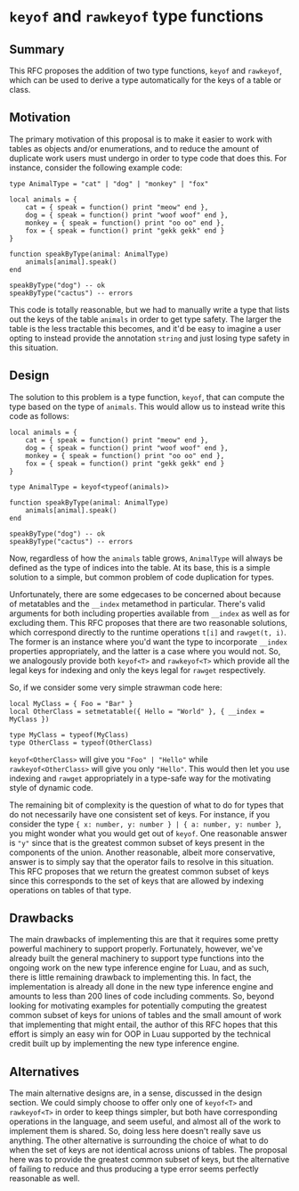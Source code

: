 # `keyof` and `rawkeyof` type functions

## Summary

This RFC proposes the addition of two type functions, `keyof` and `rawkeyof`,
which can be used to derive a type automatically for the keys of a table or
class.

## Motivation

The primary motivation of this proposal is to make it easier to work with tables
as objects and/or enumerations, and to reduce the amount of duplicate work users
must undergo in order to type code that does this. For instance, consider the
following example code:

```luau
type AnimalType = "cat" | "dog" | "monkey" | "fox"

local animals = {
    cat = { speak = function() print "meow" end },
    dog = { speak = function() print "woof woof" end },
    monkey = { speak = function() print "oo oo" end },
    fox = { speak = function() print "gekk gekk" end }
}

function speakByType(animal: AnimalType)
    animals[animal].speak()
end

speakByType("dog") -- ok
speakByType("cactus") -- errors
```

This code is totally reasonable, but we had to manually write a type that lists
out the keys of the table `animals` in order to get type safety. The larger the
table is the less tractable this becomes, and it'd be easy to imagine a user
opting to instead provide the annotation `string` and just losing type safety in
this situation.

## Design

The solution to this problem is a type function, `keyof`, that can compute the
type based on the type of `animals`. This would allow us to instead write this
code as follows:

```luau
local animals = {
    cat = { speak = function() print "meow" end },
    dog = { speak = function() print "woof woof" end },
    monkey = { speak = function() print "oo oo" end },
    fox = { speak = function() print "gekk gekk" end }
}

type AnimalType = keyof<typeof(animals)>

function speakByType(animal: AnimalType)
    animals[animal].speak()
end

speakByType("dog") -- ok
speakByType("cactus") -- errors
```

Now, regardless of how the `animals` table grows, `AnimalType` will always be
defined as the type of indices into the table. At its base, this is a simple
solution to a simple, but common problem of code duplication for types.

Unfortunately, there are some edgecases to be concerned about because of
metatables and the `__index` metamethod in particular. There's valid arguments
for both including properties available from `__index` as well as for excluding
them. This RFC proposes that there are two reasonable solutions, which
correspond directly to the runtime operations `t[i]` and `rawget(t, i)`. The
former is an instance where you'd want the type to incorporate `__index`
properties appropriately, and the latter is a case where you would not. So, we
analogously provide both `keyof<T>` and `rawkeyof<T>` which provide all the
legal keys for indexing and only the keys legal for `rawget` respectively.

So, if we consider some very simple strawman code here:

```luau
local MyClass = { Foo = "Bar" }
local OtherClass = setmetatable({ Hello = "World" }, { __index = MyClass })

type MyClass = typeof(MyClass)
type OtherClass = typeof(OtherClass)
```

`keyof<OtherClass>` will give you `"Foo" | "Hello"` while `rawkeyof<OtherClass>`
will give you only `"Hello"`. This would then let you use indexing and `rawget`
appropriately in a type-safe way for the motivating style of dynamic code.

The remaining bit of complexity is the question of what to do for types that do
not necessarily have one consistent set of keys. For instance, if you consider
the type `{ x: number, y: number } | { a: number, y: number }`, you might wonder
what you would get out of `keyof`. One reasonable answer is `"y"` since that is
the greatest common subset of keys present in the components of the union.
Another reasonable, albeit more conservative, answer is to simply say that the
operator fails to resolve in this situation. This RFC proposes that we return
the greatest common subset of keys since this corresponds to the set of keys
that are allowed by indexing operations on tables of that type.

## Drawbacks

The main drawbacks of implementing this are that it requires some pretty
powerful machinery to support properly. Fortunately, however, we've already
built the general machinery to support type functions into the ongoing work on
the new type inference engine for Luau, and as such, there is little remaining
drawback to implementing this. In fact, the implementation is already all done
in the new type inference engine and amounts to less than 200 lines of code
including comments. So, beyond looking for motivating examples for potentially
computing the greatest common subset of keys for unions of tables and the small
amount of work that implementing that might entail, the author of this RFC hopes
that this effort is simply an easy win for OOP in Luau supported by the
technical credit built up by implementing the new type inference engine.

## Alternatives

The main alternative designs are, in a sense, discussed in the design section.
We could simply choose to offer only one of `keyof<T>` and `rawkeyof<T>` in
order to keep things simpler, but both have corresponding operations in the
language, and seem useful, and almost all of the work to implement them is
shared. So, doing less here doesn't really save us anything. The other
alternative is surrounding the choice of what to do when the set of keys are not
identical across unions of tables. The proposal here was to provide the greatest
common subset of keys, but the alternative of failing to reduce and thus
producing a type error seems perfectly reasonable as well.
